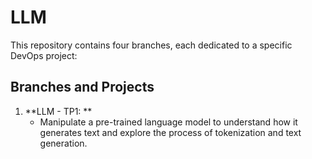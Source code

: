 # LLM

This repository contains four branches, each dedicated to a specific DevOps project:

## Branches and Projects

1. **LLM - TP1: **
    - Manipulate a pre-trained language model to understand how it generates text and explore the process of tokenization and text generation.
   
